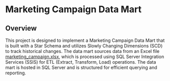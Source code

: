 # Marketing Campaign Data Mart
## Overview
This project is designed to implement a Marketing Campaign Data Mart that is built with a Star Schema and utilizes Slowly Changing Dimensions (SCD) to track historical changes. The data mart sources data from an Excel file [marketing_campaign.xlsx](https://www.google.com), which is processed using SQL Server Integration Services (SSIS) for ETL (Extract, Transform, Load) operations. The data mart is hosted in SQL Server and is structured for efficient querying and reporting.
